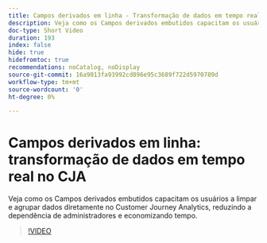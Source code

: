 ```yaml
---
title: Campos derivados em linha - Transformação de dados em tempo real no CJA
description: Veja como os Campos derivados embutidos capacitam os usuários a limpar e agrupar dados diretamente no Customer Journey Analytics, reduzindo a dependência de administradores e economizando tempo.
doc-type: Short Video
duration: 193
index: false
hide: true
hidefromtoc: true
recommendations: noCatalog, noDisplay
source-git-commit: 16a9013fa93992cd896e95c3689f722d5970789d
workflow-type: tm+mt
source-wordcount: '0'
ht-degree: 0%

---
```



# Campos derivados em linha: transformação de dados em tempo real no CJA

Veja como os Campos derivados embutidos capacitam os usuários a limpar e agrupar dados diretamente no Customer Journey Analytics, reduzindo a dependência de administradores e economizando tempo.

<!-- 62_S102_3442449_192_inline-derived-fields-realtime-data-transformation-in-cja -->
>[!VIDEO](https://video.tv.adobe.com/v/3458362/?learn=on&enablevpops=true)
